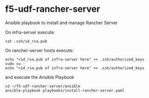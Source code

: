 # f5-udf-rancher-server
Ansible playbook to install and manage Rancher Server

On infra-server execute:

    cat .ssh/id_rsa.pub

On rancher-server hosts execute:
    
    echo "<id_rsa.pub of infra-server here" >> .ssh/authorized_keys
    sudo su -
    echo "<id_rsa.pub of infra-server here" >> .ssh/authorized_keys

and execute the Ansible Playbook

    cd ~/f5-udf-rancher-server/ansible
    ansible-playbook playbooks/install-rancher-server.yaml

